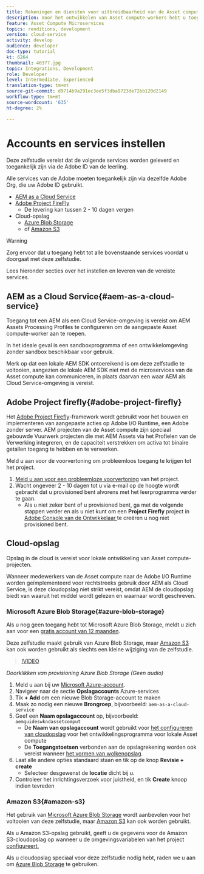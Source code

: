 ```yaml
---
title: Rekeningen en diensten voor uitbreidbaarheid van de Asset compute instellen
description: Voor het ontwikkelen van Asset compute-workers hebt u toegang tot accounts en services nodig, waaronder AEM als Cloud Service, Adobe Project Firefly en cloudopslag die door Microsoft of Amazon wordt geleverd.
feature: Asset Compute Microservices
topics: renditions, development
version: cloud-service
activity: develop
audience: developer
doc-type: tutorial
kt: 6264
thumbnail: 40377.jpg
topic: Integrations, Development
role: Developer
level: Intermediate, Experienced
translation-type: tm+mt
source-git-commit: d9714b9a291ec3ee5f3dba9723de72bb120d2149
workflow-type: tm+mt
source-wordcount: '635'
ht-degree: 2%

---
```



# Accounts en services instellen

Deze zelfstudie vereist dat de volgende services worden geleverd en toegankelijk zijn via de Adobe ID van de leerling.

Alle services van de Adobe moeten toegankelijk zijn via dezelfde Adobe Org, die uw Adobe ID gebruikt.

+ [AEM as a Cloud Service](#aem-as-a-cloud-service)
+ [Adobe Project FireFly](#adobe-project-firefly)
   + De levering kan tussen 2 - 10 dagen vergen
+ Cloud-opslag
   + [Azure Blob Storage](https://azure.microsoft.com/en-us/services/storage/blobs/)
   + of [Amazon S3](https://aws.amazon.com/s3/?did=ft_card&amp;trk=ft_card)

>[!WARNING]
>
>Zorg ervoor dat u toegang hebt tot alle bovenstaande services voordat u doorgaat met deze zelfstudie.
> 
> Lees hieronder secties over het instellen en leveren van de vereiste services.

## AEM as a Cloud Service{#aem-as-a-cloud-service}

Toegang tot een AEM als een Cloud Service-omgeving is vereist om AEM Assets Processing Profiles te configureren om de aangepaste Asset compute-worker aan te roepen.

In het ideale geval is een sandboxprogramma of een ontwikkelomgeving zonder sandbox beschikbaar voor gebruik.

Merk op dat een lokale AEM SDK ontoereikend is om deze zelfstudie te voltooien, aangezien de lokale AEM SDK niet met de microservices van de Asset compute kan communiceren, in plaats daarvan een waar AEM als Cloud Service-omgeving is vereist.

## Adobe Project firefly{#adobe-project-firefly}

Het [Adobe Project Firefly](https://www.adobe.io/apis/experienceplatform/project-firefly.html)-framework wordt gebruikt voor het bouwen en implementeren van aangepaste acties op Adobe I/O Runtime, een Adobe zonder server. AEM projecten van de Asset compute zijn speciaal gebouwde Vuurwerk projecten die met AEM Assets via het Profielen van de Verwerking integreren, en de capaciteit verstrekken om activa tot binaire getallen toegang te hebben en te verwerken.

Meld u aan voor de voorvertoning om probleemloos toegang te krijgen tot het project.

1. [Meld u aan voor een probleemloze voorvertoning](https://adobeio.typeform.com/to/obqgRm) van het project.
1. Wacht ongeveer 2 - 10 dagen tot u via e-mail op de hoogte wordt gebracht dat u provisioned bent alvorens met het leerprogramma verder te gaan.
   + Als u niet zeker bent of u provisioned bent, ga met de volgende stappen verder en als u niet kunt om een __Project Firefly__ project in [Adobe Console van de Ontwikkelaar ](https://console.adobe.io) te creëren u nog niet provisioned bent.

## Cloud-opslag

Opslag in de cloud is vereist voor lokale ontwikkeling van Asset compute-projecten.

Wanneer medewerkers van de Asset compute naar de Adobe I/O Runtime worden geïmplementeerd voor rechtstreeks gebruik door AEM als Cloud Service, is deze cloudopslag niet strikt vereist, omdat AEM de cloudopslag biedt van waaruit het middel wordt gelezen en waarnaar wordt geschreven.

### Microsoft Azure Blob Storage{#azure-blob-storage}

Als u nog geen toegang hebt tot Microsoft Azure Blob Storage, meldt u zich aan voor een [gratis account van 12 maanden](https://azure.microsoft.com/en-us/free/).

Deze zelfstudie maakt gebruik van Azure Blob Storage, maar [Amazon S3](#amazon-s3) kan ook worden gebruikt als slechts een kleine wijziging van de zelfstudie.

>[!VIDEO](https://video.tv.adobe.com/v/40377/?quality=12&learn=on)

_Doorklikken van provisioning Azure Blob Storage (Geen audio)_


1. Meld u aan bij uw [Microsoft Azure-account](https://azure.microsoft.com/en-us/account/).
1. Navigeer naar de sectie __Opslagaccounts__ Azure-services
1. Tik __+ Add__ om een nieuwe Blob Storage-account te maken
1. Maak zo nodig een nieuwe __Brongroep__, bijvoorbeeld: `aem-as-a-cloud-service`
1. Geef een __Naam opslagaccount__ op, bijvoorbeeld: `aemguideswkndassetcomput`
   + De __Naam van opslagaccount__ wordt gebruikt voor [het configureren van cloudopslag](../develop/environment-variables.md) voor het ontwikkelingsprogramma voor lokale Asset compute
   + De __Toegangstoetsen__ verbonden aan de opslagrekening worden ook vereist wanneer [het vormen van wolkenopslag](../develop/environment-variables.md).
1. Laat alle andere opties standaard staan en tik op de knop __Revisie + create__
   + Selecteer desgewenst de __locatie__ dicht bij u.
1. Controleer het inrichtingsverzoek voor juistheid, en tik __Create__ knoop indien tevreden

### Amazon S3{#amazon-s3}

Het gebruik van [Microsoft Azure Blob Storage](#azure-blob-storage) wordt aanbevolen voor het voltooien van deze zelfstudie, maar [Amazon S3](https://aws.amazon.com/s3/?did=ft_card&amp;trk=ft_card) kan ook worden gebruikt.

Als u Amazon S3-opslag gebruikt, geeft u de gegevens voor de Amazon S3-cloudopslag op wanneer u de omgevingsvariabelen van het project [configureert.](../develop/environment-variables.md#amazon-s3)

Als u cloudopslag speciaal voor deze zelfstudie nodig hebt, raden we u aan om [Azure Blob Storage](#azure-blob-storage) te gebruiken.
